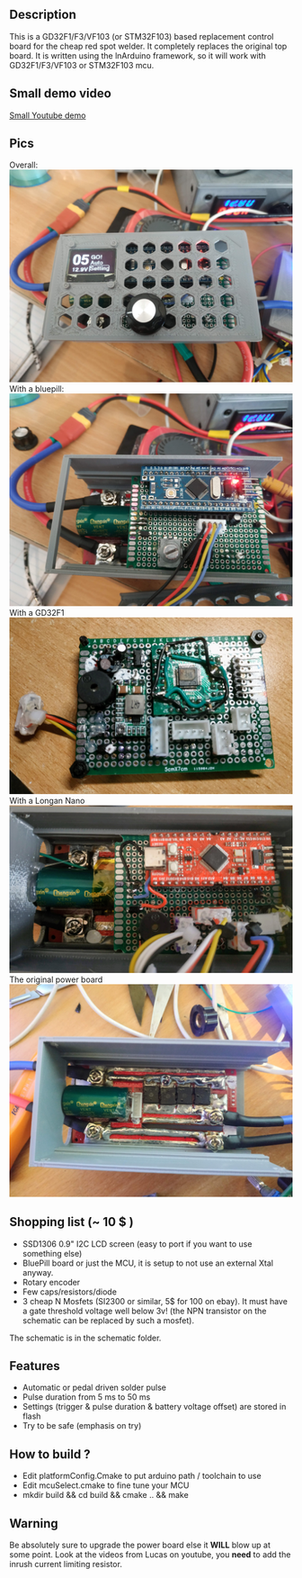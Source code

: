 


Description
-----
This is a GD32F1/F3/VF103 (or STM32F103) based replacement control board for the cheap red spot welder.
It completely replaces the original top board.
It is written  using the lnArduino framework, so it will work with GD32F1/F3/VF103 or STM32F103 mcu.

Small demo video
-----

[Small Youtube demo ](https://www.youtube.com/watch?v=iqqSZQ6BELQ)

Pics
-----
Overall:
![screenshot](web/welder_casing.jpg?raw=true "top")
With a bluepill:
![screenshot](web/welder_pcb.jpg?raw=true "pcb")
With a GD32F1
![screenshot](web/new_board.jpg?raw=true "raw_mcu")
With a Longan Nano
![screenshot](web/welder_ln.jpg?raw=true "raw_mcu")
The original power board
![screenshot](web/redBoard.jpg?raw=true "red")

 Shopping list (~ 10 $ )
 -----
* SSD1306 0.9" I2C LCD screen (easy to port if you want to use something else)
* BluePill board or just the MCU, it is setup to not use an external Xtal anyway.
* Rotary encoder
* Few caps/resistors/diode
* 3 cheap N Mosfets (SI2300 or similar, 5$ for 100 on ebay). It must have a gate threshold voltage well below 3v! (the NPN transistor on the schematic can be replaced by such a mosfet).

The schematic is in the schematic folder.

Features
------
* Automatic or pedal driven solder pulse
* Pulse duration from 5 ms to 50 ms
* Settings (trigger & pulse duration & battery voltage offset) are stored in flash
* Try to be safe (emphasis on try)

How to build ?
------- 
* Edit platformConfig.Cmake to put arduino path / toolchain to use
* Edit mcuSelect.cmake to fine tune your MCU
* mkdir build && cd build && cmake .. && make

Warning 
------
Be absolutely sure to upgrade the power board else it __WILL__ blow up at some point.
Look at the videos from Lucas on youtube, you __need__ to add the inrush current limiting resistor.
